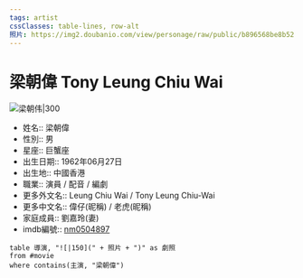 ```yaml
---
tags: artist
cssClasses: table-lines, row-alt
照片: https://img2.doubanio.com/view/personage/raw/public/b896568be8b524ede111bedc47c8211e.jpg
---
```

# 梁朝偉 Tony Leung Chiu Wai

![梁朝伟|300](https://img2.doubanio.com/view/personage/raw/public/b896568be8b524ede111bedc47c8211e.jpg "梁朝伟")

- 姓名:: 梁朝偉  
- 性別:: 男
-   星座:: 巨蟹座
-   出生日期:: 1962年06月27日
-   出生地:: 中國香港
-   職業:: 演員 / 配音 / 編劇
-   更多外文名:: Leung Chiu Wai / Tony Leung Chiu-Wai
-   更多中文名:: 偉仔(昵稱) / 老虎(昵稱)
-   家庭成員:: 劉嘉玲(妻)
-   imdb編號:: [nm0504897](https:://www.imdb.com/name/nm0504897)

```dataview
table 導演, "![|150](" + 照片 + ")" as 劇照
from #movie 
where contains(主演, "梁朝偉")
```